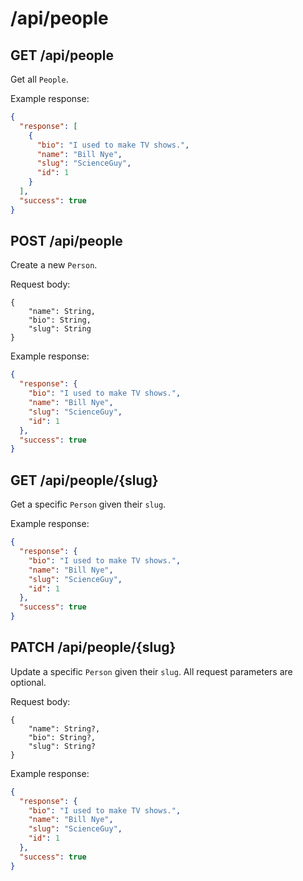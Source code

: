 # /api/people

## GET /api/people

Get all `People`.

Example response:

```json
{
  "response": [
    {
      "bio": "I used to make TV shows.",
      "name": "Bill Nye",
      "slug": "ScienceGuy",
      "id": 1
    }
  ],
  "success": true
}
```

## POST /api/people

Create a new `Person`.

Request body:

```
{
    "name": String,
    "bio": String,
    "slug": String
}
```

Example response:

```json
{
  "response": {
    "bio": "I used to make TV shows.",
    "name": "Bill Nye",
    "slug": "ScienceGuy",
    "id": 1
  },
  "success": true
}
```

## GET /api/people/{slug}

Get a specific `Person` given their `slug`.

Example response:

```json
{
  "response": {
    "bio": "I used to make TV shows.",
    "name": "Bill Nye",
    "slug": "ScienceGuy",
    "id": 1
  },
  "success": true
}
```

## PATCH /api/people/{slug}

Update a specific `Person` given their `slug`. All request parameters are optional.

Request body:

```
{
    "name": String?,
    "bio": String?,
    "slug": String?
}
```

Example response:

```json
{
  "response": {
    "bio": "I used to make TV shows.",
    "name": "Bill Nye",
    "slug": "ScienceGuy",
    "id": 1
  },
  "success": true
}
```
